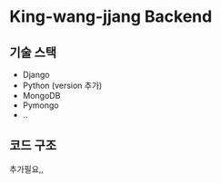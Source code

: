 # King-wang-jjang Backend

## 기술 스택

* Django
* Python (version 추가)
* MongoDB
* Pymongo
* ..

## 코드 구조

추가필요,,
